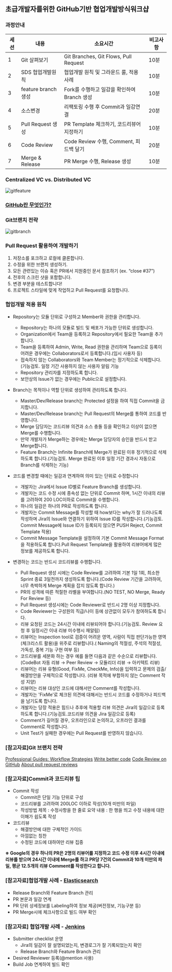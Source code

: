 ## 초급개발자를위한 GitHub기반 협업개발방식워크샵
    
### 과정안내
|세션|내용|소요시간|비고사항|
|---|---|---|---|
|1|Git 살펴보기|Git Branches, Git Flows, Pull Request|10분|이론|
|2|SDS 협업개발원칙|협업개발 원칙 및 그라운드 룰, 적용 사례 |10분|이론|
|3|feature branch생성|Fork를 수행하고 일감을 확인하여 Branch 생성 |10분|실습|
|4|소스변경|리팩토링 수행 후 Commit과 일감연결|20분|실습|
|5|Pull Request 생성|PR Template 체크하기, 코드리뷰어 지정하기|10분|실습|
|6|Code Review|Code Review 수행, Comment, 피드백 달기|20분|실습|
|7|Merge & Release|PR Merge 수행, Release 생성|10분|실습|

### Centralized VC vs. Distributed VC
![gitfeature](https://user-images.githubusercontent.com/8435910/52028522-ad817800-2552-11e9-8877-c4b91ab2bfd7.GIF)

### [GitHub란 무엇인가?](https://youtu.be/w3jLJU7DT5E)

### Git브랜치 전략
![gitbranch](https://user-images.githubusercontent.com/8435910/52028327-f38a0c00-2551-11e9-9458-88961fb5c024.png)

### Pull Request 활용하여 개발하기
1. 저장소를 포크하고 로컬에 클론합니다. 
1. 수정을 위한 브랜치 생성하기.
1. 모든 관련있는 이슈 혹은 PR에서 지원중인 문서 참조하기 (ex. “close #37”)
1. 전후의 스크린 샷을 포함합니다.
1. 변경 부분을 테스트합니다! 
1. 프로젝트 스타일에 맞게 작업하고 Pull Request를 요청합니다. 

### 협업개발 적용 원칙
* Repository는 모듈 단위로 구성하고 Member와 권한을 관리합니다.
   - Repository는 하나의 모듈로 빌드 및 배포가 가능한 단위로 생성합니다.
   - Organization에서 Team을 등록하고 Repository에서 필요한 Team을 추가합니다.
   - Team을 등록하여 Admin, Write, Read 권한을 관리하며 Team으로 등록이 어려운 경우에는 Collaborators로서 등록합니다.(임시 사용자 등)
   - 접속하지 않는 Collaborators와 Team Member는 정기적으로 삭제합니다.(기능검토. 일정 기간 사용하지 않는 사용자 알림 기능
   - Repository 관리자를 지정하도록 합니다.
   - 보안상의 Issue가 없는 경우에는 Public으로 설정합니다.

 * Branch는 목적이나 역할 단위로 생성하여 관리하도록 합니다. 
   - Master/Dev/Release branch는 Protected 설정을 하여 직접 Commit을 금지합니다.
   - Master/Dev/Release branch는 Pull Request의 Merge를 통하여 코드를 반영합니다.
   - Merge 담당자는 코드리뷰 의견과 소스 충돌 등을 확인하고 이상이 없으면 Merge를 수행합니다. 
   - 만약 개발자가 Merge하는 경우에는 Merge 담당자의 승인을 반드시 받고 Merge합니다.
   - Feature Branch는 Infinite Branch에 Merge가 완료된 이후 정기적으로 삭제하도록 합니다.(기능검토. Merge 완료된 이후 일정 기간 경과시 자동으로 Branch를 삭제하는 기능)

 * 코드를 변경할 때에는 일감과 연계하여 의미 있는 단위로 수정합니다
   - 개발자는 Jira에서 Issue ID별로 Feature Branch를 생성합니다.
   - 개발자는 코드 수정 시에 종속성 없는 단위로 Commit 하며, 1시간 이내의 리뷰를 고려하여 200 LOC이하로 Commit을 수행합니다.
   - 하나의 일감은 하나의 PR로 작성하도록 합니다.
   - 개발자는 Commit Message를 작성할 때 how보다는 why가 잘 드러나도록 작성하며 Jira의 Issue와 연결하기 위하여 Issue ID를 작성합니다.(기능검토. Commit Message에 Issue ID가 등록되지 않으면 PUSH Reject, Commit Template 적용)
   - Commit Message Template을 설정하여 기본 Commit Message Format을 적용하도록 합니다.Pull Request Template을 활용하여 리뷰어에게 많은 정보를 제공하도록 합니다.

  * 변경하는 코드는 반드시 코드리뷰를 수행합니다.
    - Pull Request 생성 시에는 Code Review를 고려하여 기본 1일 1회, 최소한 Sprint 종료 3일전까지 생성하도록 합니다.(Code Review 기간을 고려하여, 너무 촉박하게 Merge 계획을 잡지 않도록 합니다.)
    - PR의 성격에 따른 적절한 라벨을 부여합니다.(NO TEST, NO Merge, Ready For Review 등)
    - Pull Request 생성시에는 Code Reviewer로 반드시 2명 이상 지정합니다. 
    - Code Reviewer는 구성원의 직급/나이 등에 상관없이 모두가 참여하도록 합니다.
    - 리뷰 요청된 코드는 24시간 이내에 리뷰되어야 합니다.(기능검토. Review 요청 후 일정시간 이내 리뷰 미수행시 재알림)
    - 리뷰어는 Inspection tool로 검증이 어려운  영역, 사람이 직접 판단가능한 영역(체크리스트 활용)을 위주로 리뷰합니다.( Naming의 적절성, 주석의 적절성, 가독성, 중복 기능 구현 여부 등)
    - 코드리뷰를 세분화 하는 경우 예를 들면 다음과 같은 수순으로 리뷰합니다.(CodeBot 자동 리뷰 → Peer Review → 모듈리더 리뷰 → 아키텍트 리뷰)
    - 리뷰어는 리뷰 유형(Good, FixMe, CheckMe, Info)을 입력하고 문제의 검출/해결방안을 구체적으로 작성합니다. (리뷰 목적에 부합하지 않는 Comment 작성 지양)
    - 리뷰어는 리뷰 대상인 코드에 대해서만 Comment를 작성합니다.
    - 개발자는 'FixMe'로 체크된 의견에 대해서는 반드시 코드를 수정하거나 피드백을 남기도록 합니다.
    - 개발자는 당장 적용은 힘드나 추후에 적용할 리뷰 의견은 Jira의 일감으로 등록하도록 합니다.(기능검토.코드리뷰 의견을 Jira 일감으로 등록)
    - Comment가 길어질 경우, 오프라인으로 논의하고, 오프라인 결과를 Comment로 작성합니다.
    - Unit Test가 실패한 경우에는 Pull Request를 반영하지 않습니다.

### [참고자료]Git 브랜치 전략
[Professional Guides: Workflow Strategies](https://www.youtube.com/watch?v=aJnFGMclhU8)
[Write better code](https://github.com/features/code-review/)
[Code Review on GitHub](https://www.youtube.com/watch?v=HW0RPaJqm4g)
[About pull request reviews](https://help.github.com/en/articles/about-pull-request-reviews)


### [참고자료]Commit과 코드리뷰 팁
* Commit 작성
  - Commit은 단일 기능 단위로 구성
  - 코드리뷰를 고려하여 200LOC 이하로 작성(10개 미만의 파일)
  - 작성방법
   제목 : 수정사항을 한 줄로 요약
   내용 : 한 행을 띄고 수정 내용에 대한 이해가 쉽도록 작성
* 코드리뷰
  - 해결방안에 대한 구체적인 가이드
  - 아낌없는 칭찬
  - 수정된 코드에 대하여만 리뷰 집중
 
__※ Google의 경우  하나의 PR은 2명의 리뷰어를 지정하고 코드 수정 이후 4시간 이내에 리뷰를 받으며 24시간 이내에 Merge를 하고 PR당 7건의 Commit과 10개 미만의 파일, 평균 12.5개의 리뷰 Comment를 작성한다고 합니다.__

### [참고자료]협업개발 사례 - [Elasticsearch](https://github.com/elastic/elasticsearch)
 * Release Branch와 Feature Branch 관리
 * PR 본문과 일감 연계
 * PR 단위 상세정보를 Labeling하여 정보 제공(버전정보, 기능구분 등)
 * PR Merge시에 체크사항으로 빌드 여부 확인

### [참고자료] 협업개발 사례 - [Jenkins](https://github.com/jenkinsci/jenkins)
 * Submitter checklist 운영
   - Jira의 일감이 잘 설명되었는지, 변경로그가 잘 기록되었는지 확인
   - Release Branch와 Feature Branch 관리
 * Desired Reviewer 등록(@mention 사용)
 * Build Job 연계하여 빌드 확인
 
